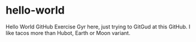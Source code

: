 # hello-world
Hello World GitHub Exercise
Gyr here, just trying to GitGud at this GitHub.
I like tacos more than Hubot, Earth or Moon variant.
